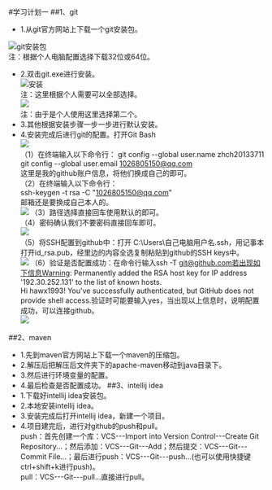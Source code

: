 #学习计划一
##1、git
- 1.从git官方网站上下载一个git安装包。  

![git安装包](http://p1.bqimg.com/567571/2fa9a746debd8cbe.png)  
注：根据个人电脑配置选择下载32位或64位。  

- 2.双击git.exe进行安装。  
![安装](http://p1.bqimg.com/567571/448dfba1b95727e9.png)  
注：这里根据个人需要可以全部选择。  
![](http://i1.piimg.com/567571/18cd82238e5ae3ca.png)  
注：由于是个人使用这里选择第二个。
- 3.其他根据安装步骤一步一步进行默认安装。
- 4.安装完成后进行git的配置。打开Git Bash  
![](http://i1.piimg.com/567571/53f000ae16c3273a.png)  
（1）在终端输入以下命令行：
git config --global user.name zhch20133711  
git config --global user.email 1026805150@qq.com  
这里是我的github账户信息，将他们换成自己的即可。  
（2）在终端输入以下命令行：  
ssh-keygen -t rsa -C "1026805150@qq.com"  
邮箱还是要换成自己本人的。  
![](http://p1.bqimg.com/4851/796a9b15907a3bc3.png)
（3）路径选择直接回车使用默认的即可。  
（4）密码确认我们不要密码直接回车即可。  
![](http://p1.bpimg.com/4851/e799a09cd18f0152.png)  
（5）将SSH配置到github中：打开 C:\Users\自己电脑用户名\.ssh，用记事本打开id_rsa.pub，经里边的内容全选复制粘贴到github的SSH keys中。    
![](http://p1.bpimg.com/4851/856cd58de5f1d604.png)
（6）验证是否配置成功：在命令行输入ssh -T git@github.com若出现如下信息Warning: Permanently added the RSA host key for IP address '192.30.252.131' to the list of known hosts.  
Hi hawx1993! You've successfully authenticated, but GitHub does not provide shell access.验证时可能要输入yes，当出现以上信息时，说明配置成功，可以连接github。  
![](http://p1.bqimg.com/4851/dfce54a72a2a9c3b.png)


##2、maven
- 1.先到maven官方网站上下载一个maven的压缩包。
- 2.解压后把解压后文件夹下的apache-maven移动到java目录下。
- 3.然后进行环境变量的配置。
- 4.最后检查是否配置成功。
##3、intellij idea
- 1.下载好intellij idea安装包。
- 2.本地安装intellij idea。
- 3.安装完成后打开intellij idea，新建一个项目。
- 4.项目建完后，进行对github的push和pull。  
push：首先创建一个库：VCS---Import into Version Control---Create Git Repository...；然后添加：VCS---Git---Add；然后提交：VCS---Git---Commit File...；最后进行push：VCS---Git---push...(也可以使用快捷键ctrl+shift+k进行push)。  
pull：VCS---Git---pull...直接进行pull。